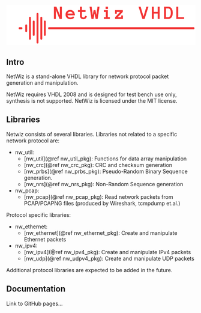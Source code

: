 ![](./netwiz.png)

## Intro
NetWiz is a stand-alone VHDL library for network protocol packet generation and manipulation. 

NetWiz requires VHDL 2008 and is designed for test bench use only, synthesis is not supported. NetWiz is licensed under the MIT license.

## Libraries
Netwiz consists of several libraries. Libraries not related to a specific network protocol are:
  * nw_util: 
    * [nw_util](@ref nw_util_pkg): Functions for data array manipulation
    * [nw_crc](@ref nw_crc_pkg): CRC and checksum generation 
    * [nw_prbs](@ref nw_prbs_pkg): Pseudo-Random Binary Sequence generation.
    * [nw_nrs](@ref nw_nrs_pkg): Non-Random Sequence generation
  * nw_pcap: 
    * [nw_pcap](@ref nw_pcap_pkg): Read network packets from PCAP/PCAPNG files (produced by Wireshark, tcmpdump et.al.)

  Protocol specific libraries:
  * nw_ethernet:
    * [nw_ethernet](@ref nw_ethernet_pkg): Create and manipulate Ethernet packets
  * nw_ipv4:
    * [nw_ipv4](@ref nw_ipv4_pkg): Create and manipulate IPv4 packets
    * [nw_udp](@ref nw_udpv4_pkg): Create and manipulate UDP packets

  Additional protocol libraries are expected to be added in the future.

  ## Documentation
  Link to GitHub pages...

